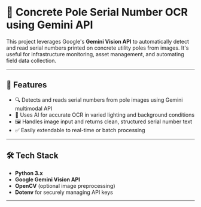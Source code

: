 # 🧠 Concrete Pole Serial Number OCR using Gemini API

This project leverages Google's **Gemini Vision API** to automatically detect and read serial numbers printed on concrete utility poles from images. It's useful for infrastructure monitoring, asset management, and automating field data collection.

---

## 📌 Features

- 🔍 Detects and reads serial numbers from pole images using Gemini multimodal API
- 🧠 Uses AI for accurate OCR in varied lighting and background conditions
- 🖼️ Handles image input and returns clean, structured serial number text
- ✅ Easily extendable to real-time or batch processing

---

## 🛠️ Tech Stack

- **Python 3.x**
- **Google Gemini Vision API**
- **OpenCV** (optional image preprocessing)
- **Dotenv** for securely managing API keys

---

